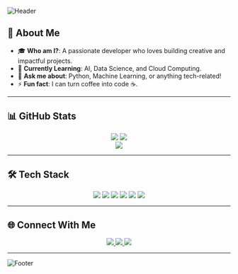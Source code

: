 ![Header](https://capsule-render.vercel.app/api?type=waving&color=gradient&height=200&section=header&text=으아아아!!&fontSize=50&fontAlign=50&fontAlignY=40&desc=To%20My%20GitHub&descAlign=50&descAlignY=60)

## 👋 About Me
- 🎓 **Who am I?**: A passionate developer who loves building creative and impactful projects.
- 🌱 **Currently Learning**: AI, Data Science, and Cloud Computing.
- 💬 **Ask me about**: Python, Machine Learning, or anything tech-related!
- ⚡ **Fun fact**: I can turn coffee into code ☕.

---

## 📊 GitHub Stats
<div align="center">
  <img src="https://github-readme-stats.vercel.app/api?username=JAMISOLSOL&show_icons=true&theme=radical&count_private=true&hide=prs,issues"/>
  <img src="https://github-readme-streak-stats.herokuapp.com?user=JAMISOLSOL&theme=radical"/>
  <br>
  <img src="https://github-readme-stats.vercel.app/api/top-langs/?username=JAMISOLSOL&layout=compact&theme=radical"/>
</div>

---

## 🛠️ Tech Stack
<div align="center">
  <img src="https://img.shields.io/badge/-Python-3776AB?style=flat-square&logo=Python&logoColor=white"/>
  <img src="https://img.shields.io/badge/-Jupyter-F37626?style=flat-square&logo=Jupyter&logoColor=white"/>
  <img src="https://img.shields.io/badge/-GitHub-181717?style=flat-square&logo=github&logoColor=white"/>
  <img src="https://img.shields.io/badge/-HTML5-E34F26?style=flat-square&logo=html5&logoColor=white"/>
  <img src="https://img.shields.io/badge/-CSS3-1572B6?style=flat-square&logo=css3"/>
  <img src="https://img.shields.io/badge/-JavaScript-F7DF1E?style=flat-square&logo=javascript&logoColor=black"/>
</div>

---

## 🌐 Connect With Me
<div align="center">
  <a href="https://www.linkedin.com/in/JAMISOLSOL" target="_blank">
    <img src="https://img.shields.io/badge/LinkedIn-0077B5?style=flat-square&logo=linkedin&logoColor=white"/>
  </a>
  <a href="https://twitter.com/JAMISOLSOL" target="_blank">
    <img src="https://img.shields.io/badge/Twitter-1DA1F2?style=flat-square&logo=twitter&logoColor=white"/>
  </a>
  <a href="mailto:JAMISOLSOL@gmail.com" target="_blank">
    <img src="https://img.shields.io/badge/Gmail-D14836?style=flat-square&logo=gmail&logoColor=white"/>
  </a>
</div>

---

![Footer](https://capsule-render.vercel.app/api?type=waving&color=gradient&height=200&section=footer)
